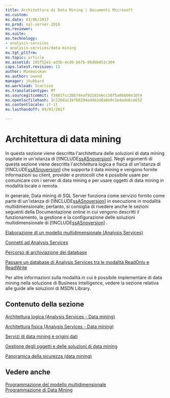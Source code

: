 ```yaml
---
title: Architettura di Data Mining | Documenti Microsoft
ms.custom: 
ms.date: 03/06/2017
ms.prod: sql-server-2016
ms.reviewer: 
ms.suite: 
ms.technology:
- analysis-services
- analysis-services/data-mining
ms.tgt_pltfrm: 
ms.topic: article
ms.assetid: 105f52e1-ad3b-4cd0-b67b-06dbb451c304
caps.latest.revision: 11
author: Minewiskan
ms.author: owend
manager: jhubbard
ms.workload: Inactive
ms.translationtype: MT
ms.sourcegitcommit: f3481fcc2bb74eaf93182e6cc58f5a06666e10f4
ms.openlocfilehash: 3c220da116fb0294ad463d8a0e9c1e4ade6ce652
ms.contentlocale: it-it
ms.lasthandoff: 09/01/2017

---
```

# <a name="data-mining-architecture"></a>Architettura di data mining
  In questa sezione viene descritta l'architettura delle soluzioni di data mining ospitate in un'istanza di [!INCLUDE[ssASnoversion](../../includes/ssasnoversion-md.md)]. Negli argomenti di questa sezione viene descritta l'architettura logica e fisica di un'istanza di [!INCLUDE[ssASnoversion](../../includes/ssasnoversion-md.md)] che supporta il data mining e vengono fornite informazioni su client, provider e protocolli che è possibile usare per comunicare con i server di data mining e per usare oggetti di data mining in modalità locale o remota.  
  
 In generale, Data mining di SQL Server funziona come servizio fornito come parte di un'istanza di [!INCLUDE[ssASnoversion](../../includes/ssasnoversion-md.md)] in esecuzione in modalità multidimensionale; pertanto, si consiglia di rivedere anche le sezioni seguenti della Documentazione online in cui vengono descritti il funzionamento, la gestione e la configurazione delle soluzioni multidimensionale di [!INCLUDE[ssASnoversion](../../includes/ssasnoversion-md.md)] .  
  
 [Elaborazione di un modello multidimensionale &#40;Analysis Services&#41;](../../analysis-services/multidimensional-models/processing-a-multidimensional-model-analysis-services.md)  
  
 [Connetti ad Analysis Services](../../analysis-services/instances/connect-to-analysis-services.md)  
  
 [Percorso di archiviazione dei database](../../analysis-services/multidimensional-models/database-storage-location.md)  
  
 [Passare un database di Analysis Services tra le modalità ReadOnly e ReadWrite](../../analysis-services/multidimensional-models/switch-an-analysis-services-database-between-readonly-and-readwrite-modes.md)  
  
 Per altre informazioni sulla modalità in cui è possibile implementare di data mining nella soluzione di Business Intelligence, vedere la sezione relativa alle guide alle soluzioni di MSDN Library.  
  
## <a name="in-this-section"></a>Contenuto della sezione  
 [Architettura logica &#40;Analysis Services - Data mining&#41;](../../analysis-services/data-mining/logical-architecture-analysis-services-data-mining.md)  
  
 [Architettura fisica &#40;Analysis Services - Data mining&#41;](../../analysis-services/data-mining/physical-architecture-analysis-services-data-mining.md)  
  
 [Servizi di data mining e origini dati](../../analysis-services/data-mining/data-mining-services-and-data-sources.md)  
  
 [Gestione degli oggetti e delle soluzioni di data mining](../../analysis-services/data-mining/management-of-data-mining-solutions-and-objects.md)  
  
 [Panoramica della sicurezza &#40;data mining&#41;](../../analysis-services/data-mining/security-overview-data-mining.md)  
  
## <a name="see-also"></a>Vedere anche  
 [Programmazione del modello multidimensionale](../../analysis-services/multidimensional-models/multidimensional-model-programming.md)   
 [Programmazione di Data Mining](../../analysis-services/data-mining-programming.md)  
  
  

